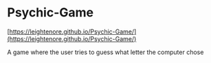 # Psychic-Game

[https://leightenore.github.io/Psychic-Game/](https://leightenore.github.io/Psychic-Game/)

A game where the user tries to guess what letter the computer chose
